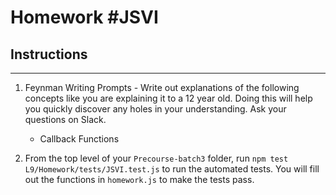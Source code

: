 # Homework #JSVI

## Instructions
---
1. Feynman Writing Prompts - Write out explanations of the following concepts like you are explaining it to a 12 year old.  Doing this will help you quickly discover any holes in your understanding.  Ask your questions on Slack.
		
	* Callback Functions

2. From the top level of your `Precourse-batch3` folder, run `npm test L9/Homework/tests/JSVI.test.js` to run the automated tests. You will fill out the functions in `homework.js` to make the tests pass.
